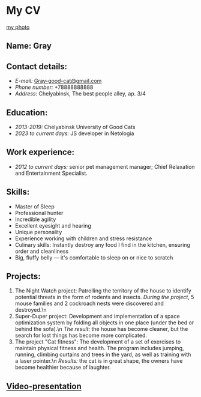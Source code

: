 # My CV

[my photo](35b8625e924676cfeba7b2e9d4690e60.jpg)
 
## Name: Gray
## Contact details:
+ _E-mail:_ Gray-good-cat@gmail.com
+ _Phone number:_ +78888888888
+ _Address:_ Chelyabinsk, The best people alley, ap. 3/4

## **Education**:
+ _2013-2019:_ Chelyabinsk University of Good Cats
+ _2023 to current days:_ JS developer in Netologia

## **Work experience:**
+ _2012 to current days:_ senior pet management manager; Chief Relaxation and Entertainment Specialist.

## **Skills:**
   + Master of Sleep
   + Professional hunter
   + Incredible agility
   + Excellent eyesight and hearing
   + Unique personality
   + Experience working with children and stress resistance
   + Culinary skills: Instantly destroy any food I find in the kitchen, ensuring order and cleanliness
   + Big, fluffy belly — it's comfortable to sleep on or nice to scratch
## **Projects:**
   1) The Night Watch project: Patrolling the territory of the house to identify potential threats in the form of rodents and insects.
       *During the project*, 5 mouse families and 2 cockroach nests were discovered and destroyed.\n
   2) Super-Duper project: Development and implementation of a space optimization system by folding all objects in one place (under the bed or behind the sofa).\n
       *The result:* the house has become cleaner, but the search for lost things has become more complicated.
   3) The project "Cat fitness": The development of a set of exercises to maintain physical fitness and health. The program includes jumping, running, climbing curtains and trees in the yard, as well as training with a laser pointer.\n
       *Results:* the cat is in great shape, the owners have become healthier because of laughter.

## [Video-presentation](https://youtube.com/shorts/eXwplb6mJGY?si=h-L_4ynfWAGO_9K9/ "click here")
